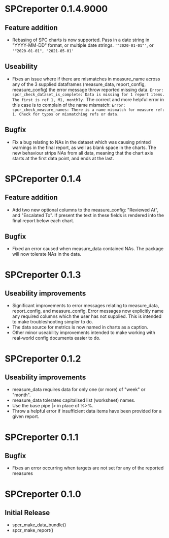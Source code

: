 # SPCreporter 0.1.4.9000

## Feature addition

* Rebasing of SPC charts is now supported.  Pass in a date string in "YYYY-MM-DD" format, or multiple date strings.  `'"2020-01-01"'`, or `'"2020-01-01", "2021-05-01'`

## Useability

* Fixes an issue where if there are mismatches in measure_name across any of the 3 supplied dataframes (measure_data, report_config, measure_config) the error message throw reported missing data.  `Error: spcr_check_dataset_is_complete: Data is missing for 1 report items. The first is ref 1, M1, monthly.`  The correct and more helpful error in this case is to complain of the name mismatch: `Error: spcr_check_measure_names: There is a name mismatch for measure ref: 1. Check for typos or mismatching refs or data.`

## Bugfix

* Fix a bug relating to NAs in the dataset which was causing printed warnings in the final report, as well as blank space in the charts.  The new behaviour strips NAs from all data, meaning that the chart axis starts at the first data point, and ends at the last.  

# SPCreporter 0.1.4

## Feature addition

* Add two new optional columns to the measure_config: "Reviewed At", and "Escalated To".  If present the text in these fields is rendered into the final report below each chart.  

## Bugfix

* Fixed an error caused when measure_data contained NAs.  The package will now tolerate NAs in the data.  

# SPCreporter 0.1.3

## Useability improvements

* Significant improvements to error messages relating to measure_data, report_config, and measure_config.  Error messages now explicitly name any required columns which the user has not supplied.  This is intended to make troubleshooting simpler to do.  
* The data source for metrics is now named in charts as a caption.  
* Other minor useability improvements intended to make working with real-world config documents easier to do.  

# SPCreporter 0.1.2

## Useability improvements

* measure_data requires data for only one (or more) of "week" or "month".
* measure_data tolerates capitalised list (worksheet) names.
* Use the base pipe |> in place of %>%.
* Throw a helpful error if insufficient data items have been provided for a given report.

# SPCreporter 0.1.1

## Bugfix

* Fixes an error occurring when targets are not set for any of the reported measures


# SPCreporter 0.1.0
## Initial Release

* spcr_make_data_bundle()
* spcr_make_report()
